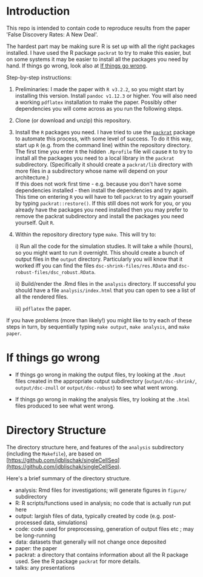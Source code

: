 # Introduction

This repo is intended to contain code to reproduce results
from the paper 'False Discovery Rates: A New Deal'.

The hardest part may be making sure R is set up with all the right packages installed.
I have used the R package `packrat` to try to make this easier, but on some systems
it may be easier to install all the packages you need by hand. If things go wrong, look also at
[If things go wrong](#if-things-go-wrong).

Step-by-step instructions:

1. Preliminaries: I made the paper with `R v3.2.2`, so you might start by installing this version.  Install `pandoc v1.12.3` or higher. You will also need a working `pdflatex` installation to make the paper. Possibly other
dependencies you will come across as you run the following steps.
2. Clone (or download and unzip) this repository.
3. Install the `R` packages you need. I have tried to use the [`packrat`](https://rstudio.github.io/packrat/) package to automate this process, with some level of success. To do it this way, start up `R` (e.g. from the command line) within the repository directory. The first time you enter `R` the hidden `.Rprofile` file will cause `R` to try to install all the packages you need to a local library in the `packrat` subdirectory. (Specifically it should create a `packrat/lib` directory with more files in a subdirectory whose name will depend on your architecture.)  
If this does not work first time - e.g. because you don't have some dependencies installed - then install the dependencies and try again. This time on entering `R` you will have to tell `packrat` to try again yourself by typing `packrat::restore()`.
If this still does not work for you, or you already have the packages you need installed then you may prefer to remove the packrat subdirectory and install the packages you need yourself. Quit `R`.
4. Within the repository directory type `make`. This will try to:

      i) Run all the code for the simulation studies.
It will take a while (hours), so you might want to run it overnight. This should create a bunch of output files in the `output` directory. Particularly you will know that it worked iff you can find the files `dsc-shrink-files/res.RData` and `dsc-robust-files/dsc_robust.RData`.

      ii) Build/render the .Rmd files in the `analysis` directory. If successful you should have a file `analysis/index.html` that you can open to see a list of all the rendered files.

      iii)  `pdflatex` the paper.

If you have problems (more than likely!) you might like to try each of these steps in turn, by sequentially typing
`make output`, `make analysis`, and `make paper`.

# If things go wrong

- If things go wrong in making the output files, try looking at the `.Rout` files
created in  the appropriate output subdirectory (`output/dsc-shrink/`, `output/dsc-znull` or `output/dsc-robust`)
to see what went wrong.

- If things go wrong in making the analysis files, try looking at the `.html` files produced to see what went wrong.

# Directory Structure

The directory structure here, and features of the `analysis` subdirectory (including the `Makefile`), are based on
[https://github.com/jdblischak/singleCellSeq](https://github.com/jdblischak/singleCellSeq).

Here's a brief summary of the directory structure.
- analysis: Rmd files for investigations; will generate figures in `figure/` subdirectory
- R: R scripts/functions used in analysis; no code that is actually run put here
- output: largish files of data, typically created by code (e.g. post-processed data, simulations)
- code: code used for preprocessing, generation of output files etc ; may be long-running
- data: datasets that generally will not change once deposited
- paper: the paper
- packrat: a directory that contains information about all the R package used.
See the R package `packrat` for more details.
- talks: any presentations
